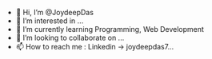 - 👋 Hi, I’m @JoydeepDas
- 👀 I’m interested in ...
- 🌱 I’m currently learning Programming, Web Development
- 💞️ I’m looking to collaborate on ...
- 📫 How to reach me : Linkedin -> joydeepdas7...

<!---
JoydeepMunDas/JoydeepMunDas is a ✨ special ✨ repository because its `README.md` (this file) appears on your GitHub profile.
You can click the Preview link to take a look at your changes.
--->
